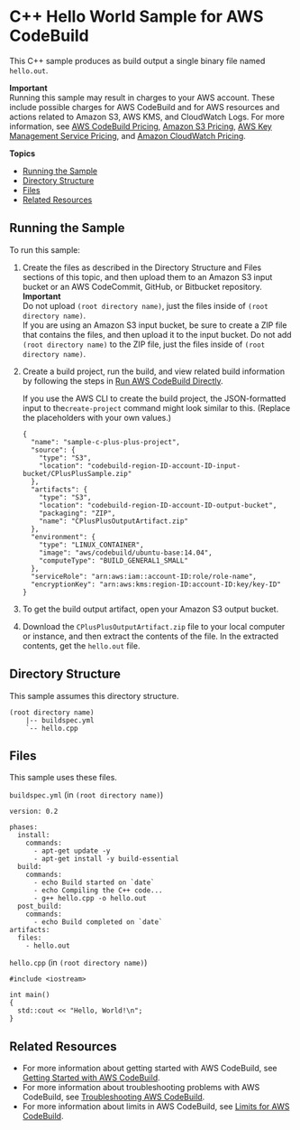# C\+\+ Hello World Sample for AWS CodeBuild<a name="sample-c-plus-plus-hw"></a>

This C\+\+ sample produces as build output a single binary file named `hello.out`\.

**Important**  
Running this sample may result in charges to your AWS account\. These include possible charges for AWS CodeBuild and for AWS resources and actions related to Amazon S3, AWS KMS, and CloudWatch Logs\. For more information, see [AWS CodeBuild Pricing](http://aws.amazon.com/codebuild/pricing), [Amazon S3 Pricing](http://aws.amazon.com/s3/pricing), [AWS Key Management Service Pricing](http://aws.amazon.com/kms/pricing), and [Amazon CloudWatch Pricing](http://aws.amazon.com/cloudwatch/pricing)\.

**Topics**
+ [Running the Sample](#sample-c-plus-plus-hw-running)
+ [Directory Structure](#sample-c-plus-plus-hw-dir)
+ [Files](#sample-c-plus-plus-hw-files)
+ [Related Resources](#w3ab1b9c54c11c15)

## Running the Sample<a name="sample-c-plus-plus-hw-running"></a>

To run this sample:

1. Create the files as described in the Directory Structure and Files sections of this topic, and then upload them to an Amazon S3 input bucket or an AWS CodeCommit, GitHub, or Bitbucket repository\. 
**Important**  
Do not upload `(root directory name)`, just the files inside of `(root directory name)`\.   
If you are using an Amazon S3 input bucket, be sure to create a ZIP file that contains the files, and then upload it to the input bucket\. Do not add `(root directory name)` to the ZIP file, just the files inside of `(root directory name)`\.

1. Create a build project, run the build, and view related build information by following the steps in [Run AWS CodeBuild Directly](how-to-run.md)\.

   If you use the AWS CLI to create the build project, the JSON\-formatted input to the`create-project` command might look similar to this\. \(Replace the placeholders with your own values\.\)

   ```
   {
     "name": "sample-c-plus-plus-project",
     "source": {
       "type": "S3",
       "location": "codebuild-region-ID-account-ID-input-bucket/CPlusPlusSample.zip"
     },
     "artifacts": {
       "type": "S3",
       "location": "codebuild-region-ID-account-ID-output-bucket",
       "packaging": "ZIP",
       "name": "CPlusPlusOutputArtifact.zip"
     },
     "environment": {
       "type": "LINUX_CONTAINER",
       "image": "aws/codebuild/ubuntu-base:14.04",
       "computeType": "BUILD_GENERAL1_SMALL"
     },
     "serviceRole": "arn:aws:iam::account-ID:role/role-name",
     "encryptionKey": "arn:aws:kms:region-ID:account-ID:key/key-ID"
   }
   ```

1. To get the build output artifact, open your Amazon S3 output bucket\.

1. Download the `CPlusPlusOutputArtifact.zip` file to your local computer or instance, and then extract the contents of the file\. In the extracted contents, get the `hello.out` file\. 

## Directory Structure<a name="sample-c-plus-plus-hw-dir"></a>

This sample assumes this directory structure\.

```
(root directory name)
    |-- buildspec.yml
    `-- hello.cpp
```

## Files<a name="sample-c-plus-plus-hw-files"></a>

This sample uses these files\.

`buildspec.yml` \(in `(root directory name)`\)

```
version: 0.2

phases:
  install:
    commands:
      - apt-get update -y
      - apt-get install -y build-essential
  build:
    commands:
      - echo Build started on `date`
      - echo Compiling the C++ code...
      - g++ hello.cpp -o hello.out
  post_build:
    commands:
      - echo Build completed on `date`
artifacts:
  files:
    - hello.out
```

`hello.cpp` \(in `(root directory name)`\)

```
#include <iostream>

int main()
{
  std::cout << "Hello, World!\n";
}
```

## Related Resources<a name="w3ab1b9c54c11c15"></a>
+ For more information about getting started with AWS CodeBuild, see [Getting Started with AWS CodeBuild](getting-started.md)\.
+ For more information about troubleshooting problems with AWS CodeBuild, see [Troubleshooting AWS CodeBuild](troubleshooting.md)\.
+ For more information about limits in AWS CodeBuild, see [Limits for AWS CodeBuild](limits.md)\.
